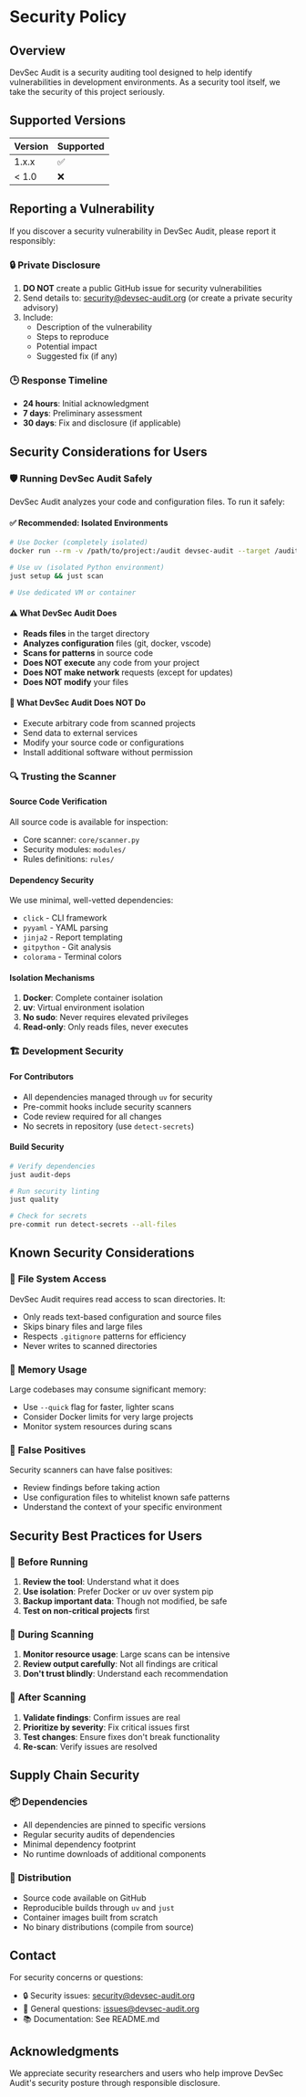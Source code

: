 # Security Policy

## Overview

DevSec Audit is a security auditing tool designed to help identify vulnerabilities in development environments. As a security tool itself, we take the security of this project seriously.

## Supported Versions

| Version | Supported          |
| ------- | ------------------ |
| 1.x.x   | :white_check_mark: |
| < 1.0   | :x:                |

## Reporting a Vulnerability

If you discover a security vulnerability in DevSec Audit, please report it responsibly:

### 🔒 **Private Disclosure**
1. **DO NOT** create a public GitHub issue for security vulnerabilities
2. Send details to: security@devsec-audit.org (or create a private security advisory)
3. Include:
   - Description of the vulnerability
   - Steps to reproduce
   - Potential impact
   - Suggested fix (if any)

### 🕒 **Response Timeline**
- **24 hours**: Initial acknowledgment
- **7 days**: Preliminary assessment
- **30 days**: Fix and disclosure (if applicable)

## Security Considerations for Users

### 🛡️ **Running DevSec Audit Safely**

DevSec Audit analyzes your code and configuration files. To run it safely:

#### ✅ **Recommended: Isolated Environments**
```bash
# Use Docker (completely isolated)
docker run --rm -v /path/to/project:/audit devsec-audit --target /audit

# Use uv (isolated Python environment)
just setup && just scan

# Use dedicated VM or container
```

#### ⚠️ **What DevSec Audit Does**
- **Reads files** in the target directory
- **Analyzes configuration** files (git, docker, vscode)
- **Scans for patterns** in source code
- **Does NOT execute** any code from your project
- **Does NOT make network** requests (except for updates)
- **Does NOT modify** your files

#### 🚫 **What DevSec Audit Does NOT Do**
- Execute arbitrary code from scanned projects
- Send data to external services
- Modify your source code or configurations
- Install additional software without permission

### 🔍 **Trusting the Scanner**

#### **Source Code Verification**
All source code is available for inspection:
- Core scanner: `core/scanner.py`
- Security modules: `modules/`
- Rules definitions: `rules/`

#### **Dependency Security**
We use minimal, well-vetted dependencies:
- `click` - CLI framework
- `pyyaml` - YAML parsing
- `jinja2` - Report templating
- `gitpython` - Git analysis
- `colorama` - Terminal colors

#### **Isolation Mechanisms**
1. **Docker**: Complete container isolation
2. **uv**: Virtual environment isolation  
3. **No sudo**: Never requires elevated privileges
4. **Read-only**: Only reads files, never executes

### 🏗️ **Development Security**

#### **For Contributors**
- All dependencies managed through `uv` for security
- Pre-commit hooks include security scanners
- Code review required for all changes
- No secrets in repository (use `detect-secrets`)

#### **Build Security**
```bash
# Verify dependencies
just audit-deps

# Run security linting
just quality

# Check for secrets
pre-commit run detect-secrets --all-files
```

## Known Security Considerations

### 🔸 **File System Access**
DevSec Audit requires read access to scan directories. It:
- Only reads text-based configuration and source files
- Skips binary files and large files
- Respects `.gitignore` patterns for efficiency
- Never writes to scanned directories

### 🔸 **Memory Usage**
Large codebases may consume significant memory:
- Use `--quick` flag for faster, lighter scans
- Consider Docker limits for very large projects
- Monitor system resources during scans

### 🔸 **False Positives**
Security scanners can have false positives:
- Review findings before taking action
- Use configuration files to whitelist known safe patterns
- Understand the context of your specific environment

## Security Best Practices for Users

### 🎯 **Before Running**
1. **Review the tool**: Understand what it does
2. **Use isolation**: Prefer Docker or uv over system pip
3. **Backup important data**: Though not modified, be safe
4. **Test on non-critical projects** first

### 🎯 **During Scanning**
1. **Monitor resource usage**: Large scans can be intensive
2. **Review output carefully**: Not all findings are critical
3. **Don't trust blindly**: Understand each recommendation

### 🎯 **After Scanning**
1. **Validate findings**: Confirm issues are real
2. **Prioritize by severity**: Fix critical issues first
3. **Test changes**: Ensure fixes don't break functionality
4. **Re-scan**: Verify issues are resolved

## Supply Chain Security

### 📦 **Dependencies**
- All dependencies are pinned to specific versions
- Regular security audits of dependencies
- Minimal dependency footprint
- No runtime downloads of additional components

### 🔐 **Distribution**
- Source code available on GitHub
- Reproducible builds through `uv` and `just`
- Container images built from scratch
- No binary distributions (compile from source)

## Contact

For security concerns or questions:
- 🔒 Security issues: security@devsec-audit.org
- 💬 General questions: issues@devsec-audit.org
- 📚 Documentation: See README.md

## Acknowledgments

We appreciate security researchers and users who help improve DevSec Audit's security posture through responsible disclosure.